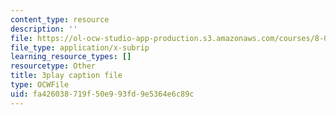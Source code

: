 ```yaml
---
content_type: resource
description: ''
file: https://ol-ocw-studio-app-production.s3.amazonaws.com/courses/8-01sc-classical-mechanics-fall-2016/fa426038719f50e993fd9e5364e6c89c_NBOL5X13UFY.vtt
file_type: application/x-subrip
learning_resource_types: []
resourcetype: Other
title: 3play caption file
type: OCWFile
uid: fa426038-719f-50e9-93fd-9e5364e6c89c
---
```

